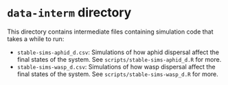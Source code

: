 # `data-interm` directory

This directory contains intermediate files containing simulation code 
that takes a while to run:

* `stable-sims-aphid_d.csv`: Simulations of how aphid dispersal affect the
  final states of the system. See `scripts/stable-sims-aphid_d.R` for more.
* `stable-sims-wasp_d.csv`: Simulations of how wasp dispersal affect the
  final states of the system. See `scripts/stable-sims-wasp_d.R` for more.


